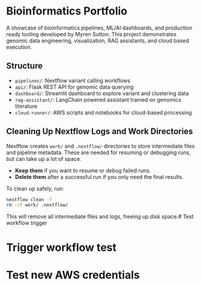 # Bioinformatics Portfolio

A showcase of bioinformatics pipelines, ML/AI dashboards, and production ready tooling developed by Myren Sutton. This project demonstrates genomic data engineering, visualization, RAG assistants, and cloud based execution.

## Structure
- `pipelines/`: Nextflow variant calling workflows
- `api/`: Flask REST API for genomic data querying
- `dashboard/`: Streamlit dashboard to explore variant and clustering data
- `rag-assistant/`: LangChain powered assistant trained on genomics literature
- `cloud-runner/`: AWS scripts and notebooks for cloud-based processing

## Cleaning Up Nextflow Logs and Work Directories

Nextflow creates `work/` and `.nextflow/` directories to store intermediate files and pipeline metadata. These are needed for resuming or debugging runs, but can take up a lot of space.

- **Keep them** if you want to resume or debug failed runs.
- **Delete them** after a successful run if you only need the final results.

To clean up safely, run:

```bash
nextflow clean -f
rm -rf work/ .nextflow/
```

This will remove all intermediate files and logs, freeing up disk space.# Test workflow trigger
# Trigger workflow test
# Test new AWS credentials
